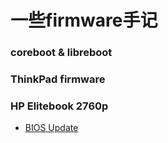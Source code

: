 # 一些firmware手记

### coreboot & libreboot

### ThinkPad firmware

### HP Elitebook 2760p
* [BIOS Update](2760p-bios-update.md)
